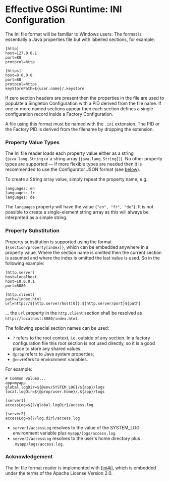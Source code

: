 Effective OSGi Runtime: INI Configuration
=========================================

The Ini file format will be familiar to Windows users. The format is essentially
a Java properties file but with labelled sections, for example:

    [http]
    host=127.0.0.1
    port=80
    protocol=http

    [https]
    host=0.0.0.0
    port=80
    protocol=https
    keyStorePath=${user.name}/.keystore

If zero section headers are present then the properties in the file are used to
populate a Singleton Configuration with a PID derived from the file name. If one
or more named sections appear then each section defines a single configuration
record inside a Factory Configuration.

A file using this format must be named with the `.ini` extension. The PID or the
Factory PID is derived from the filename by dropping the extension.

### Property Value Types

The Ini file reader loads each property value either as a string
(`java.lang.String` or a string array (`java.lang.String[]`). No other property
types are supported — if more flexible types are needed then it is recommended
to use the Configurator JSON format (see [below](#configurator-json-format)).

To create a String array value, simply repeat the property name, e.g.:

    languages: en
    languages: fr
    languages: de

The `languages` property will have the value `{"en", "fr", "de"}`. It is not
possible to create a single-element string array as this will always be
interpreted as a simple string.

### Property Substitution

Property substitution is supported using the format
`${section/property[index]}`, which can be embedded anywhere in a property
value. Where the section name is omitted then the current section is assumed and
where the index is omitted the last value is used. So in the following example:

    [http.server]
    host=localhost
    host=10.0.0.1
    port=8080

    [http.client]
    path=/index.html
    url=http://${http.server/host[0]}:${http.server/port}${path}

... the `url` property in the `http.client` section shall be resolved as
`http://localhost:8080/index.html`.

The following special section names can be used:

* `?` refers to the root context, i.e. outside of any section. In a factory
  configuration file this root section is not used directly, so it is a good
  place to store any shared values.
* `@prop` refers to Java system properties;
* `@env`refers to environment variables.

For example:

    # Common values...
    app=myapp
    global.logDir=${@env/SYSTEM_LOG}/${app}/logs
    local.logDir=${@prop/user.home}/.${app}/logs

    [server1]
    accessLog=${?/global.logDir}/access.log

    [server2]
    accessLog=${?/log.dir}/access.log

* `server1/accessLog` resolves to the value of the SYSTEM_LOG environment
  variable plus `myapp/logs/access.log`.
* `server2/accessLog` resolves to the user's home directory plus
  `.myapp/logs/access.log`.

### Acknowledgement

The Ini file format reader is implemented with [\[ini4j\]][1], which is embedded
under the terms of the Apache License Version 2.0.

[1]: http://ini4j.sourceforge.net
     "[ini4j]"
